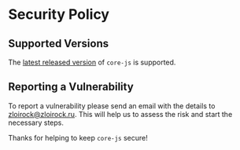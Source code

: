 # Security Policy

## Supported Versions

The [latest released version](https://github.com/zloirock/core-js/releases) of `core-js` is supported.

## Reporting a Vulnerability

To report a vulnerability please send an email with the details to [zloirock@zloirock.ru](mailto:zloirock@zloirock.ru). 
This will help us to assess the risk and start the necessary steps.

Thanks for helping to keep `core-js` secure!
